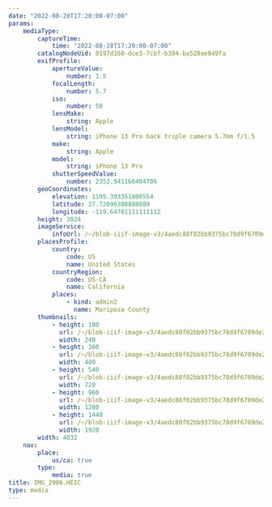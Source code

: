 ```yaml
---
date: "2022-08-28T17:20:00-07:00"
params:
    mediaType:
        captureTime:
            time: "2022-08-28T17:20:00-07:00"
        catalogNodeUid: 0197d160-dce3-7cbf-b384-ba520ae849fa
        exifProfile:
            apertureValue:
                number: 1.5
            focalLength:
                number: 5.7
            iso:
                number: 50
            lensMake:
                string: Apple
            lensModel:
                string: iPhone 13 Pro back triple camera 5.7mm f/1.5
            make:
                string: Apple
            model:
                string: iPhone 13 Pro
            shutterSpeedValue:
                number: 2352.941166404706
        geoCoordinates:
            elevation: 1195.393351800554
            latitude: 37.72096388888889
            longitude: -119.64781111111112
        height: 3024
        imageService:
            infoUrl: /~/blob-iiif-image-v3/4aedc88f02bb9375bc78d9f6709de2bb3b9d63f2f987591a5e64b51ca60b699b/info.json
        placesProfile:
            country:
                code: US
                name: United States
            countryRegion:
                code: US-CA
                name: California
            places:
                - kind: admin2
                  name: Mariposa County
        thumbnails:
            - height: 180
              url: /~/blob-iiif-image-v3/4aedc88f02bb9375bc78d9f6709de2bb3b9d63f2f987591a5e64b51ca60b699b/full/240%2C180/0/default.jpg
              width: 240
            - height: 360
              url: /~/blob-iiif-image-v3/4aedc88f02bb9375bc78d9f6709de2bb3b9d63f2f987591a5e64b51ca60b699b/full/480%2C360/0/default.jpg
              width: 480
            - height: 540
              url: /~/blob-iiif-image-v3/4aedc88f02bb9375bc78d9f6709de2bb3b9d63f2f987591a5e64b51ca60b699b/full/720%2C540/0/default.jpg
              width: 720
            - height: 960
              url: /~/blob-iiif-image-v3/4aedc88f02bb9375bc78d9f6709de2bb3b9d63f2f987591a5e64b51ca60b699b/full/1280%2C960/0/default.jpg
              width: 1280
            - height: 1440
              url: /~/blob-iiif-image-v3/4aedc88f02bb9375bc78d9f6709de2bb3b9d63f2f987591a5e64b51ca60b699b/full/1920%2C1440/0/default.jpg
              width: 1920
        width: 4032
    nav:
        place:
            us/ca: true
        type:
            media: true
title: IMG_2906.HEIC
type: media
---
```

